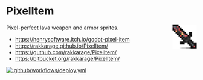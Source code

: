 # PixelItem

<img align="right" src="icon.png">

Pixel-perfect lava weapon and armor sprites.

- <https://henrysoftware.itch.io/godot-pixel-item>
- <https://rakkarage.github.io/PixelItem/>
- <https://guthub.com/rakkarage/PixelItem/>
- <https://bitbucket.org/rakkarage/PixelItem/>

[![.github/workflows/deploy.yml](https://github.com/rakkarage/PixelItem/actions/workflows/deploy.yml/badge.svg)](https://github.com/rakkarage/PixelItem/actions/workflows/deploy.yml)
